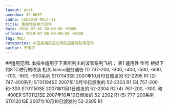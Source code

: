 ```yaml
---
layout: post
amendno: 39-6687
cadno: CAD2010-MULT-21
title: 更换驾驶舱门部件
date: 2010-07-05 00:00:00 +0800
effdate: 2010-07-08 00:00:00 +0800
tag: MULT
categories: 中国民用航空总局航空器适航审定司
author: 于敬宇
---
```


##适用范围:
本指令适用于下表所列出的波音系列飞机：
表1 适用性
型号 根据下列STC进行的改装 相关Jamco服务通告
(1) 737-200, -300, -400, -500, -600, -700, -800, -900系列  ST01143SE  2007年10月10日颁发的 52-2295 R1
(2) 747-400系列  ST01194SE  2007年10月10日颁发的 52-2303 R1
(3) 757-200 和-300  ST01150SE  2007年11月1日颁发的 52-2304 R2
(4) 767-200, -300, 和 -400ER  ST01121SE  2007年10月10日颁发的 52-2302 R1
(5) 777-200系列  ST01201SE  2007年10月10日颁发的 52-2305 R1

